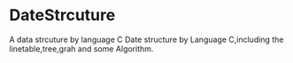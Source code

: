 # DateStrcuture
A data strcuture by language C
Date structure by Language C,including the linetable,tree,grah and some Algorithm.
 
